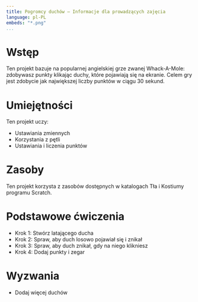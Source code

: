 ```yaml
---
title: Pogromcy duchów — Informacje dla prowadzących zajęcia
language: pl-PL
embeds: "*.png"
...
```


# Wstęp
Ten projekt bazuje na popularnej angielskiej grze zwanej Whack-A-Mole: zdobywasz punkty klikając duchy, które pojawiają się na ekranie. Celem gry jest zdobycie jak największej liczby punktów w ciągu 30 sekund.

# Umiejętności
Ten projekt uczy:

* Ustawiania zmiennych
* Korzystania z pętli
* Ustawiania i liczenia punktów

# Zasoby
Ten projekt korzysta z zasobów dostępnych w katalogach Tła i Kostiumy programu Scratch.

# Podstawowe ćwiczenia
* Krok 1: Stwórz latającego ducha
* Krok 2: Spraw, aby duch losowo pojawiał się i znikał
* Krok 3: Spraw, aby duch znikał, gdy na niego klikniesz
* Krok 4: Dodaj punkty i zegar

# Wyzwania
* Dodaj więcej duchów
